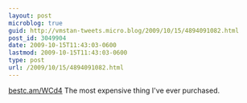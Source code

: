 ```yaml
---
layout: post
microblog: true
guid: http://vmstan-tweets.micro.blog/2009/10/15/4894091082.html
post_id: 3049904
date: 2009-10-15T11:43:03-0600
lastmod: 2009-10-15T11:43:03-0600
type: post
url: /2009/10/15/4894091082.html
---
```

[bestc.am/WCd4](http://bestc.am/WCd4) The most expensive thing I've ever purchased.

